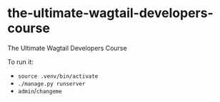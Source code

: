 # the-ultimate-wagtail-developers-course

The Ultimate Wagtail Developers Course

To run it:

- `source .venv/bin/activate`
- `./manage.py runserver`
- `admin`/`changeme`
